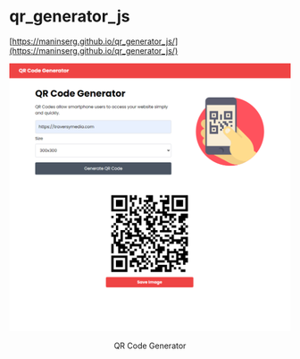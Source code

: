 # qr_generator_js

[https://maninserg.github.io/qr_generator_js/](https://maninserg.github.io/qr_generator_js/)

<p align="center">
  <img src="img/screen.png"/>
<p align="center">QR Code Generator<p align="center">
</p>
